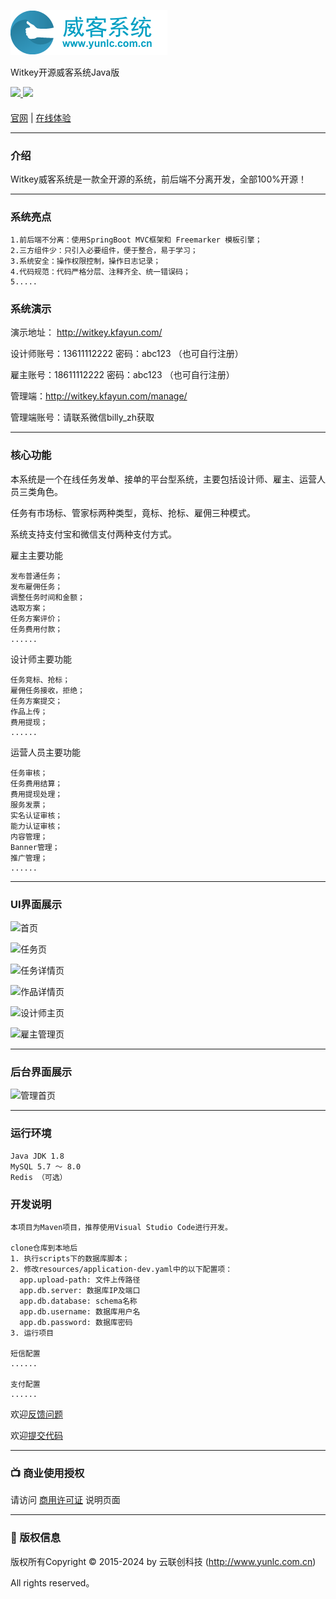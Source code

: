 
![输入图片说明](logo.png)

<div>

Witkey开源威客系统Java版

</div>

<div>
    <a href="http://www.yunlc.com.cn/product/witkey">
        <img src="https://img.shields.io/badge/Licence-AGPL 3.0-green.svg?style=flat" />
    </a>
    <a href="http://www.yunlc.com.cn/product/witkey">
        <img src="https://img.shields.io/badge/Community-1.0-blue.svg" />
    </a>
</div>

#### 

<div>

[官网](http://www.yunlc.com.cn/product/witkey) |
[在线体验](http://witkey.kfayun.com/) 

</div>



---

### 介绍
Witkey威客系统是一款全开源的系统，前后端不分离开发，全部100%开源！

---

### 系统亮点
~~~
1.前后端不分离：使用SpringBoot MVC框架和 Freemarker 模板引擎；
2.三方组件少：只引入必要组件，便于整合，易于学习；
3.系统安全：操作权限控制，操作日志记录；
4.代码规范：代码严格分层、注释齐全、统一错误码；
5.....
~~~

### 系统演示

演示地址： http://witkey.kfayun.com/

设计师账号：13611112222 密码：abc123 （也可自行注册）

雇主账号：18611112222 密码：abc123 （也可自行注册）

管理端：http://witkey.kfayun.com/manage/

管理端账号：请联系微信billy_zh获取



---

### 核心功能
本系统是一个在线任务发单、接单的平台型系统，主要包括设计师、雇主、运营人员三类角色。

任务有市场标、管家标两种类型，竟标、抢标、雇佣三种模式。

系统支持支付宝和微信支付两种支付方式。

雇主主要功能
~~~
发布普通任务；
发布雇佣任务；
调整任务时间和金额；
选取方案；
任务方案评价；
任务费用付款；
......
~~~
设计师主要功能
~~~
任务竞标、抢标；
雇佣任务接收，拒绝；
任务方案提交；
作品上传；
费用提现；
......
~~~~
运营人员主要功能
~~~~
任务审核；
任务费用结算；
费用提现处理；
服务发票；
实名认证审核；
能力认证审核；
内容管理；
Banner管理；
推广管理；
......
~~~~

---

### UI界面展示
![首页](screenshot/web_index.png)

![任务页](screenshot/web_task_list.png)

![任务详情页](screenshot/web_task_detail.png)

![作品详情页](screenshot/web_zuopin.png)

![设计师主页](screenshot/web_designer.png)

![雇主管理页](screenshot/web_employer.png)

---

### 后台界面展示
![管理首页](screenshot/manage_main.png)

---

### 运行环境

```
Java JDK 1.8
MySQL 5.7 ～ 8.0
Redis （可选）
```

### 开发说明
~~~
本项目为Maven项目，推荐使用Visual Studio Code进行开发。

clone仓库到本地后
1. 执行scripts下的数据库脚本；
2. 修改resources/application-dev.yaml中的以下配置项：
  app.upload-path: 文件上传路径
  app.db.server: 数据库IP及端口
  app.db.database: schema名称
  app.db.username: 数据库用户名
  app.db.password: 数据库密码
3. 运行项目

短信配置
......

支付配置
......

~~~

欢迎<a href="https://gitee.com/yunlc2015/witkey/issues" target="_blank">反馈问题</a>

欢迎<a href="https://gitee.com/yunlc2015/witkey/pulls" target="_blank">提交代码</a>


---
###  📺 商业使用授权

请访问 <a href="http://www.yunlc.com.cn/product/witkey/pricing" target="_blank">商用许可证</a> 说明页面

---
###  💾 版权信息

版权所有Copyright © 2015-2024 by 云联创科技 (http://www.yunlc.com.cn)

All rights reserved。

